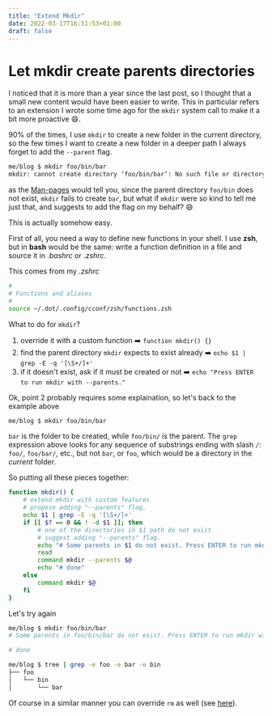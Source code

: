```yaml
---
title: "Extend Mkdir"
date: 2022-03-17T16:51:53+01:00
draft: false
---
```



# Let mkdir create parents directories

I noticed that it is more than a year since the last post, so I thought that a small new content would have been easier to write.
This in particular refers to an extension I wrote some time ago for the `mkdir` system call to make it a bit more proactive :smile:.

90% of the times, I use `mkdir` to create a new folder in the current directory, so the few times I want to create a new folder in a deeper path I always forget to add the `--parent` flag.

```sh
me/blog $ mkdir foo/bin/bar
mkdir: cannot create directory ‘foo/bin/bar’: No such file or directory
```

as the [Man-pages](https://man7.org/linux/man-pages/man1/mkdir.1.html) would tell you, since the parent directory `foo/bin` does not exist, `mkdir` fails to create `bar`, but what if `mkdir` were so kind to tell me just that, and suggests to add the flag on my behalf? :smile:

This is actually somehow easy.

First of all, you need a way to define new functions in your shell. I use **zsh**, but in **bash** would be the same: write a function definition in a file and source it in _.bashrc_ or _.zshrc_.

This comes from my _.zshrc_
```sh
#
# Functions and aliases
#
source ~/.dot/.config/cconf/zsh/functions.zsh
```
What to do for `mkdir`?

1. override it with a custom function :arrow_right: `function mkdir() {}`
2. find the parent directory `mkdir` expects to exist already :arrow_right: `echo $1 | grep -E -q '[\S+/]+'`
3. if it doesn't exist, ask if it must be created or not :arrow_right: `echo "Press ENTER to run mkdir with --parents."`

Ok, point 2 probably requires some explaination, so let's back to the example above

```sh
me/blog $ mkdir foo/bin/bar
```

`bar` is the folder to be created, while `foo/bin/` is the parent.
The `grep` expression above looks for any sequence of substrings ending with slash `/`: `foo/`, `foo/bar/`, etc., but not `bar`, or `foo`, which would be a directory in the _current_ folder.

So putting all these pieces together:
```sh
function mkdir() {
    # extend mkdir with custom features
    # propose adding "--parents" flag.
    echo $1 | grep -E -q '[\S+/]+'
    if [[ $? == 0 && ! -d $1 ]]; then
        # one of the directories in $1 path do not exist
        # suggest adding "--parents" flag.
        echo "# Some parents in $1 do not exist. Press ENTER to run mkdir with --parents."
        read
        command mkdir --parents $@
        echo "# done"
    else
        command mkdir $@
    fi
}
```

Let's try again

```sh
me/blog $ mkdir foo/bin/bar                                                                                    
# Some parents in foo/bin/bar do not exist. Press ENTER to run mkdir with --parents.

# done

me/blog $ tree | grep -e foo -e bar -e bin
├── foo
│   └── bin
│       └── bar
```
Of course in a similar manner you can override `rm` as well (see [here](https://github.com/clobrano/dot/blob/master/.config/cconf/zsh/functions.zsh#L21)).
